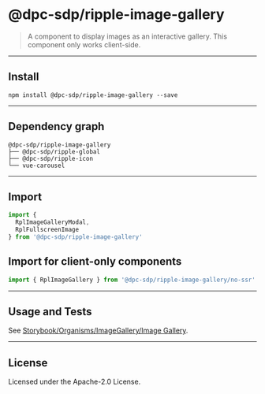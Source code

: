 <!-- GENERATED_DOCS -->
# @dpc-sdp/ripple-image-gallery

> A component to display images as an interactive gallery. This component only
works client-side.

--------------------------------------------------------------------------------

## Install

```shell
npm install @dpc-sdp/ripple-image-gallery --save
```

--------------------------------------------------------------------------------

## Dependency graph

```shell
@dpc-sdp/ripple-image-gallery
├── @dpc-sdp/ripple-global
├── @dpc-sdp/ripple-icon
└── vue-carousel
```

--------------------------------------------------------------------------------

## Import

```js
import {
  RplImageGalleryModal,
  RplFullscreenImage
} from '@dpc-sdp/ripple-image-gallery'
```

## Import for client-only components

```js
import { RplImageGallery } from '@dpc-sdp/ripple-image-gallery/no-ssr'
```

--------------------------------------------------------------------------------

## Usage and Tests

See [Storybook/Organisms/ImageGallery/Image Gallery](https://ripple.sdp.vic.gov.au/?path=/story/organisms-imagegallery--image-gallery).

--------------------------------------------------------------------------------

## License

Licensed under the Apache-2.0 License.
<!-- /GENERATED_DOCS -->
